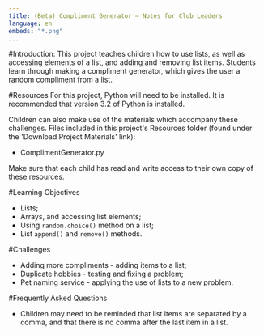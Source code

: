 ```yaml
---
title: (Beta) Compliment Generator — Notes for Club Leaders
language: en
embeds: "*.png"
...
```


#Introduction:
This project teaches children how to use lists, as well as accessing elements of a list, and adding and removing list items. Students learn through making a compliment generator, which gives the user a random compliment from a list.

#Resources
For this project, Python will need to be installed. It is recommended that version 3.2 of Python is installed.

Children can also make use of the materials which accompany these challenges. Files included in this project's Resources folder (found under the 'Download Project Materials' link):

+ ComplimentGenerator.py

Make sure that each child has read and write access to their own copy of these resources.

#Learning Objectives
+ Lists;
+ Arrays, and accessing list elements;
+ Using `random.choice()` method on a list;
+ List `append()` and `remove()` methods.

#Challenges
+ Adding more compliments - adding items to a list;
+ Duplicate hobbies - testing and fixing a problem;
+ Pet naming service - applying the use of lists to a new problem.

#Frequently Asked Questions
+ Children may need to be reminded that list items are separated by a comma, and that there is no comma after the last item in a list.

